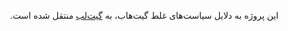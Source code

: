 <div dir=rtl>
  
این پروژه به دلایل سیاست‌های غلط گیت‌هاب، به [گیت‌لب](https://github.com/OSMIran/Blacklist-Users) منتقل شده است.
